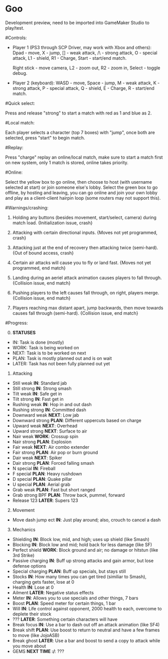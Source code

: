 Goo
==============
Development preview, need to be imported into GameMaker Studio to play/test.

#Controls:

* Player 1 (PS3 through SCP Driver, may work with Xbox and others): Dpad - move, X - jump, [] - weak attack,
/\ - strong attack, O - special attack, L1 - shield, R1 - Charge, Start - start/end match.

  Right stick - move camera, L2 - zoom out, R2 - zoom in, Select - toggle debug.

* Player 2 (keyboard): WASD - move, Space - jump, M - weak attack, K - strong attack, P - special attack,
Q - shield, E - Charge, R - start/end match.

#Quick select:

Press and release "strong" to start a match with red as 1 and blue as 2.

#Local match:

Each player selects a character (top 7 boxes) with "jump", once both are selected, press "start" to begin match.

#Replay:

Press "charge" replay an online/local match, make sure to start a match first on new system, only 1 match is stored,
online takes priority.

#Online:

Select the yellow box to go online, then choose to host (with username selected at start) or join someone else's lobby.
Select the green box to go offline, by hosting and leaving, you can go online and join your own lobby and play as a
client-client hairpin loop (some routers may not support this).

#Warnings/crashing:

1. Holding any buttons (besides movement, start/select, camera) during match load. {Initialization issue, crash}

2. Attacking with certain directional inputs. {Moves not yet programmed, crash}

3. Attacking just at the end of recovery then attacking twice (semi-hard). {Out of bound access, crash}

4. Certain air attacks will cause you to fly or land fast. {Moves not yet programmed, end match}

5. Landing during an aeriel attack animation causes players to fall through. {Collision issue, end match}

6. Pushing players to the left causes fall through, on right, players merge. {Collision issue, end match}

7. Players reaching max distant apart, jump backwards, then move towards causes fall through (semi-hard).
{Collision issue, end match}

#Progress:

0. **STATUSES**
  * IN: Task is done (mostly)
  * WORK: Task is being worked on
  * NEXT: Task is to be worked on next
  * PLAN: Task is mostly planned out and is on wait
  * LATER: Task has not been fully planned out yet

1. Attacking
  * Still weak **IN**: Standard jab
  * Still strong **IN**: Strong smash
  * Tilt weak **IN**: Safe get in
  * Tilt strong **IN**: Fast get in
  * Rushing weak **IN**: Hop in and out dash
  * Rushing strong **IN**: Committed dash
  * Downward weak **NEXT**: Low jab
  * Downward strong **PLAN**: Different uppercuts based on charge
  * Upward weak **NEXT**: Overhead
  * Upward strong **NEXT**: Surface to air
  * Nair weak **WORK**: Crossup spin
  * Nair strong **PLAN**: Explosion
  * Fair weak **NEXT**: Air combo extender
  * Fair strong **PLAN**: Air pop or burn ground
  * Dair weak **NEXT**: Spiker
  * Dair strong **PLAN**: Forced falling smash
  * N special **IN**: Fireball
  * F special **PLAN**: Heavy rushdown
  * D special **PLAN**: Quake pillar
  * U special **PLAN**: Aerial grab
  * Grab weak **PLAN**: Fast but short ranged
  * Grab strong BPF **PLAN**: Throw back, pummel, forward
  * Release 123 **LATER**: Supers 123

2. Movement
  * Move dash jump ect **IN**: Just play around; also, crouch to cancel a dash

3. Mechanics
  * Shielding **IN**: Block low, mid, and high; uses up shield (like Smash)
  * Blocking **IN**: Block low and mid; hold back for less damage (like SF)
  * Perfect shield **WORK**: Block ground and air; no damage or hitstun (like 3rd Strike)
  * Passive charging **IN**: Buff up strong attacks and gain armor, but lose defense options
  * Special charging **PLAN**: Buff up specials, but stays still
  * Stocks **IN**: How many times you can get tired (similiar to Smash), charging gets faster, lose at 0
  * Health **IN**: Lose at 0
  * Ailment **LATER**: Negative status effects
  * Meter **IN**: Allows you to use specials and other things, 7 bars
  * Boost **PLAN**: Speed meter for certain things, 1 bar
  * Will **IN**: Life control against opponent, 2000 health to each, overcome to deplete their stock
  * ??? **LATER**: Something certain characters will have
  * Break focus **IN**: Use a bar to dash out off an attack animation (like SF4)
  * Break shift **PLAN**: Use boost to return to neutral and have a few frames to move (like JojoASB)
  * Break ghost **LATER**: Use a bar and boost to send a copy to attack while you move about
  * GEMS **NEXT TIME :/**: ???
